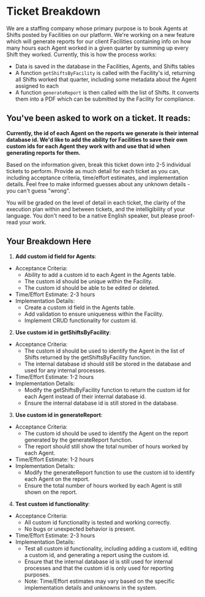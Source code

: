 # Ticket Breakdown
We are a staffing company whose primary purpose is to book Agents at Shifts posted by Facilities on our platform. We're working on a new feature which will generate reports for our client Facilities containing info on how many hours each Agent worked in a given quarter by summing up every Shift they worked. Currently, this is how the process works:

- Data is saved in the database in the Facilities, Agents, and Shifts tables
- A function `getShiftsByFacility` is called with the Facility's id, returning all Shifts worked that quarter, including some metadata about the Agent assigned to each
- A function `generateReport` is then called with the list of Shifts. It converts them into a PDF which can be submitted by the Facility for compliance.

## You've been asked to work on a ticket. It reads:

**Currently, the id of each Agent on the reports we generate is their internal database id. We'd like to add the ability for Facilities to save their own custom ids for each Agent they work with and use that id when generating reports for them.**


Based on the information given, break this ticket down into 2-5 individual tickets to perform. Provide as much detail for each ticket as you can, including acceptance criteria, time/effort estimates, and implementation details. Feel free to make informed guesses about any unknown details - you can't guess "wrong".


You will be graded on the level of detail in each ticket, the clarity of the execution plan within and between tickets, and the intelligibility of your language. You don't need to be a native English speaker, but please proof-read your work.

## Your Breakdown Here
1. **Add custom id field for Agents**:

  - Acceptance Criteria:
    - Ability to add a custom id to each Agent in the Agents table.
    - The custom id should be unique within the Facility.
    - The custom id should be able to be edited or deleted.
  - Time/Effort Estimate: 2-3 hours
  - Implementation Details:
    - Create a custom id field in the Agents table.
    - Add validation to ensure uniqueness within the Facility.
    - Implement CRUD functionality for custom id.
    
2. **Use custom id in getShiftsByFacility**:

  - Acceptance Criteria:
    - The custom id should be used to identify the Agent in the list of Shifts returned by the getShiftsByFacility function.
    - The internal database id should still be stored in the database and used for any internal processes.
  - Time/Effort Estimate: 1-2 hours
  - Implementation Details:
    - Modify the getShiftsByFacility function to return the custom id for each Agent instead of their internal database id.
    - Ensure the internal database id is still stored in the database.
   
3. **Use custom id in generateReport**:

  - Acceptance Criteria:
    - The custom id should be used to identify the Agent on the report generated by the generateReport function.
    - The report should still show the total number of hours worked by each Agent.
  - Time/Effort Estimate: 1-2 hours
  - Implementation Details:
    - Modify the generateReport function to use the custom id to identify each Agent on the report.
    - Ensure the total number of hours worked by each Agent is still shown on the report.

4. **Test custom id functionality**:

  - Acceptance Criteria:
    - All custom id functionality is tested and working correctly.
    - No bugs or unexpected behavior is present.
  - Time/Effort Estimate: 2-3 hours
  - Implementation Details:
    - Test all custom id functionality, including adding a custom id, editing a custom id, and generating a report using the custom id.
    - Ensure that the internal database id is still used for internal processes and that the custom id is only used for reporting purposes.
    - Note: Time/Effort estimates may vary based on the specific implementation details and unknowns in the system.

